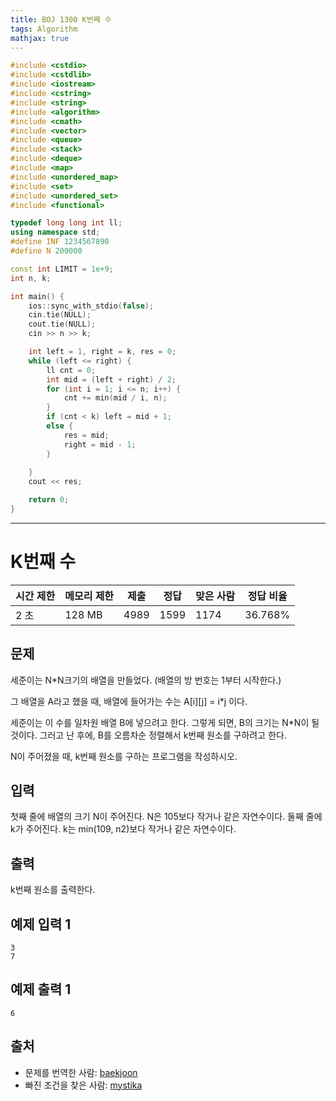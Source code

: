 ```yaml
---
title: BOJ 1300 K번째 수
tags: Algorithm
mathjax: true
---
```



```c++
#include <cstdio>
#include <cstdlib>
#include <iostream>
#include <cstring>
#include <string>
#include <algorithm>
#include <cmath>
#include <vector>
#include <queue>
#include <stack>
#include <deque>
#include <map>
#include <unordered_map>
#include <set>
#include <unordered_set>
#include <functional>

typedef long long int ll;
using namespace std;
#define INF 1234567890
#define N 200000

const int LIMIT = 1e+9;
int n, k;

int main() {
	ios::sync_with_stdio(false);
	cin.tie(NULL);
	cout.tie(NULL);
	cin >> n >> k;

	int left = 1, right = k, res = 0;
	while (left <= right) {
		ll cnt = 0;
		int mid = (left + right) / 2;
		for (int i = 1; i <= n; i++) {
			cnt += min(mid / i, n);
		}
		if (cnt < k) left = mid + 1;
		else {
			res = mid;
			right = mid - 1;
		}
			
	}
	cout << res;

	return 0;
}


```

---

# K번째 수

| 시간 제한 | 메모리 제한 | 제출 | 정답 | 맞은 사람 | 정답 비율 |
| --------- | ----------- | ---- | ---- | --------- | --------- |
| 2 초      | 128 MB      | 4989 | 1599 | 1174      | 36.768%   |

## 문제

세준이는 N*N크기의 배열을 만들었다. (배열의 방 번호는 1부터 시작한다.)

그 배열을 A라고 했을 때, 배열에 들어가는 수는 A[i][j] = i*j 이다.

세준이는 이 수를 일차원 배열 B에 넣으려고 한다. 그렇게 되면, B의 크기는 N*N이 될 것이다. 그러고 난 후에, B를 오름차순 정렬해서 k번째 원소를 구하려고 한다.

N이 주어졌을 때, k번째 원소를 구하는 프로그램을 작성하시오.

## 입력

첫째 줄에 배열의 크기 N이 주어진다. N은 105보다 작거나 같은 자연수이다. 둘째 줄에 k가 주어진다. k는 min(109, n2)보다 작거나 같은 자연수이다.

## 출력

k번째 원소를 출력한다.



## 예제 입력 1

```
3
7
```

## 예제 출력 1

```
6
```



## 출처

- 문제를 번역한 사람: [baekjoon](https://www.acmicpc.net/user/baekjoon)
- 빠진 조건을 찾은 사람: [mystika](https://www.acmicpc.net/user/mystika)